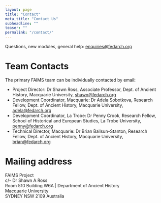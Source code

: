 ```yaml
---
layout: page
title: "Contact"
meta_title: "Contact Us"
subheadline: ""
teaser: ""
permalink: "/contact/"
---
```


Questions, new modules, general help: [enquiries@fedarch.org](mailto:enquiries@fedarch.org)

# Team Contacts

The primary FAIMS team can be individually contacted by email:

* Project Director: Dr Shawn Ross, Associate Professor, Dept. of Ancient History, Macquarie University, [shawn@fedarch.org](mailto:shawn@fedarch.org)
* Development Coordinator, Macquarie: Dr Adela Sobotkova, Research Fellow, Dept. of Ancient History, Macquarie University, [adela@fedarch.org](mailto:adela@fedarch.org)
* Development Coordinator, La Trobe: Dr Penny Crook, Research Fellow, School of Historical and European Studies, La Trobe University, [penny@fedarch.org](mailto:penny@fedarch.org)
* Technical Director, Macquarie: Dr Brian Ballsun-Stanton, Research Fellow, Dept. of Ancient History, Macquarie University, [brian@fedarch.org](mailto:brian@fedarch.org)

# Mailing address

FAIMS Project <br/>
c/- Dr Shawn A Ross <br/>
Room 510 Building W6A \| Department of Ancient History <br/>
Macquarie University <br/>
SYDNEY NSW 2109 Australia